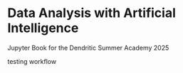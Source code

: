 # Data Analysis with Artificial Intelligence
Jupyter Book for the Dendritic Summer Academy 2025

testing workflow
